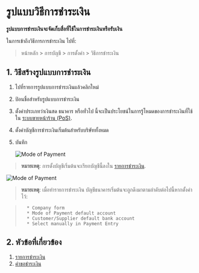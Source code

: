 <!-- add-breadcrumbs -->
# รูปแบบวิธีการชำระเงิน

**รูปแบบการชำระเงินจะจัดเก็บสื่อที่ใช้ในการชำระเงินหรือรับเงิน**

ในการเข้าถึงวิธีการการชำระเงิน ไปที่:
> หน้าหลัก > การบัญชี > การตั้งค่า > วิธีการชำระเงิน

## 1. วิธีสร้างรูปแบบการชำระเงิน
1. ไปที่รายการรูปแบบการชำระเงินแล้วคลิกใหม่
1. ป้อนชื่อสำหรับรูปแบบการชำระเงิน
1. ตั้งค่าประเภทว่าเงินสด ธนาคาร หรือทั่วไป นี้จะเป็นประโยชน์ในการรู้โหมดของการชำระเงินที่ใช้ใน [ระบบขายหน้าร้าน (PoS)](/docs/user/manual/en/accounts/point-of-sales).
1. ตั้งค่าบัญชีการชำระเงินเริ่มต้นสำหรับบริษัททั้งหมด
1. บันทึก

    ![Mode of Payment]({{docs_base_url}}/assets/img/accounts/mode-of-payment.png)

> **หมายเหตุ**: การตั้งบัญชีเริ่มต้นจะเรียกบัญชีนี้ลงใน [รายการชำระเงิน](/docs/user/manual/en/accounts/payment-entry).

![Mode of Payment](/docs/assets/img/accounts/mode-of-payment-pe.gif)

> **หมายเหตุ**: เมื่อทำรายการชำระเงิน บัญชีธนาคารเริ่มต้นจะถูกดึงมาตามลำดับต่อไปนี้หากตั้งค่าไว้:

>       * Company form
>       * Mode of Payment default account
>       * Customer/Supplier default bank account
>       * Select manually in Payment Entry

## 2. หัวข้อที่เกี่ยวข้อง
1. [รายการชำระเงิน](/docs/user/manual/en/accounts/payment-entry)
1. [คำขอชำระเงิน](/docs/user/manual/en/accounts/payment-request)
